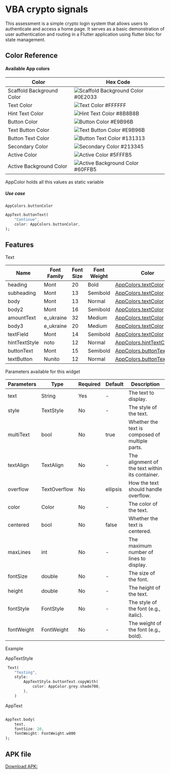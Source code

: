 
# VBA crypto signals

This assessment is a simple crypto login system that allows users to authenticate and access a home page. It serves as a basic demonstration of user authentication and routing in a Flutter application using flutter bloc for state management.

## Color Reference
#### Available App colors

| Color                       | Hex Code                                                         |
| --------------------------- | ---------------------------------------------------------------- |
| Scaffold Background Color   | ![Scaffold Background Color](https://via.placeholder.com/10/0E2033?text=+) #0E2033 |
| Text Color                  | ![Text Color](https://via.placeholder.com/10/FFFFFF?text=+) #FFFFFF |
| Hint Text Color             | ![Hint Text Color](https://via.placeholder.com/10/8B8B8B?text=+) #8B8B8B |
| Button Color                | ![Button Color](https://via.placeholder.com/10/E9B96B?text=+) #E9B96B |
| Text Button Color           | ![Text Button Color](https://via.placeholder.com/10/E9B96B?text=+) #E9B96B |
| Button Text Color           | ![Button Text Color](https://via.placeholder.com/10/131313?text=+) #131313 |
| Secondary Color             | ![Secondary Color](https://via.placeholder.com/10/213345?text=+) #213345 |
| Active Color                | ![Active Color](https://via.placeholder.com/10/5FFFB5?text=+) #5FFFB5 |
| Active Background Color     | ![Active Background Color](https://via.placeholder.com/10/60FFB5?text=+) #60FFB5 |


AppColor holds all this values as static variable
##### Use case

```dart
AppColors.buttonColor

AppText.buttonText(
    "Continue",
    color: AppColors.buttonColor,
);
```


## Features

Text 

| Name       | Font Family | Font Size | Font Weight | Color                            |
| ---------------- | ----------- | --------- | ----------- | -------------------------------- |
| heading          | Mont        | 20        | Bold        | [AppColors.textColor](#color-reference) |
| subheading       | Mont        | 13        | Semibold    | [AppColors.textColor](#color-reference) |
| body             | Mont        | 13        | Normal      | [AppColors.textColor](#color-reference) |
| body2            | Mont        | 16        | Semibold    | [AppColors.textColor](#color-reference) |
| amountText      | e_ukraine   | 32        | Medium      | [AppColors.textColor](#color-reference) |
| body3            | e_ukraine   | 20        | Medium      | [AppColors.textColor](#color-reference) |
| textField       | Mont        | 14        | Semibold    | [AppColors.textColor](#color-reference) |
| hintTextStyle  | noto        | 12        | Normal      | [AppColors.hintTextColor](#color-reference) |
| buttonText      | Mont        | 15        | Semibold    | [AppColors.buttonTextColor](#color-reference) |
| textButton      | Nunito      | 12        | Normal      | [AppColors.buttonTextColor](#color-reference) |

Parameters available for this widget

| Parameters    | Type          | Required | Default | Description                                   |
| ----------- | ------------- | -------- | ------- | --------------------------------------------- |
| text        | String        | Yes      | -       | The text to display.                           |
| style       | TextStyle     | No       | -       | The style of the text.                         |
| multiText   | bool          | No       | true    | Whether the text is composed of multiple parts. |
| textAlign   | TextAlign    | No       | -       | The alignment of the text within its container. |
| overflow    | TextOverflow  | No       | ellipsis| How the text should handle overflow.            |
| color       | Color        | No       | -       | The color of the text.                         |
| centered    | bool          | No       | false   | Whether the text is centered.                  |
| maxLines    | int          | No       | -       | The maximum number of lines to display.         |
| fontSize    | double       | No       | -       | The size of the font.                          |
| height      | double       | No       | -       | The height of the text.                        |
| fontStyle   | FontStyle    | No       | -       | The style of the font (e.g., italic).           |
| fontWeight  | FontWeight   | No       | -       | The weight of the font (e.g., bold).            |

Example

AppTextStyle
```dart
 Text(
    "Testing",
    style: 
        AppTextStyle.buttonText.copyWith(
            color: AppColor.grey.shade700,
        ),
    )
```
AppText

```dart

AppText.body(
    text,
    fontSize: 20,
    fontWeight: FontWeight.w800
);
```


## APK file
[Download APK:](https://drive.google.com/file/d/10dp8xitY_XNGauZovPjbydYBczYoKP-M/view?usp=sharing)